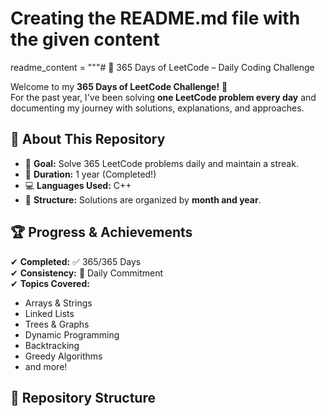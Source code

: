 # Creating the README.md file with the given content

readme_content = """# 🚀 365 Days of LeetCode – Daily Coding Challenge

Welcome to my **365 Days of LeetCode Challenge!** 🎯  
For the past year, I've been solving **one LeetCode problem every day** and documenting my journey with solutions, explanations, and approaches.  

## 📌 About This Repository
- 📝 **Goal:** Solve 365 LeetCode problems daily and maintain a streak.  
- 📅 **Duration:** 1 year (Completed!)  
- 💻 **Languages Used:**  C++
- 📂 **Structure:** Solutions are organized by **month and year**.  

## 🏆 Progress & Achievements
✔ **Completed:** ✅ 365/365 Days  
✔ **Consistency:** 💯 Daily Commitment  
✔ **Topics Covered:**  
  - Arrays & Strings  
  - Linked Lists  
  - Trees & Graphs  
  - Dynamic Programming  
  - Backtracking  
  - Greedy Algorithms  
  - and more!  

## 📁 Repository Structure
